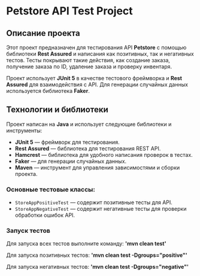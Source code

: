# Petstore API Test Project

## Описание проекта

Этот проект предназначен для тестирования API **Petstore** с помощью библиотеки **Rest Assured** и написания как позитивных, так и негативных тестов. Тесты покрывают такие действия, как создание заказа, получение заказа по ID, удаление заказа и проверку инвентаря.

Проект использует **JUnit 5** в качестве тестового фреймворка и **Rest Assured** для взаимодействия с API. Для генерации случайных данных используется библиотека **Faker**.

## Технологии и библиотеки

Проект написан на **Java** и использует следующие библиотеки и инструменты:

- **JUnit 5** — фреймворк для тестирования.
- **Rest Assured** — библиотека для тестирования REST API.
- **Hamcrest** — библиотека для удобного написания проверок в тестах.
- **Faker** — для генерации случайных данных.
- **Maven** — инструмент для управления зависимостями и сборки проекта.

### Основные тестовые классы:

- `StoreAppPositiveTest` — содержит позитивные тесты для API.
- `StoreAppNegativeTest` — содержит негативные тесты для проверки обработки ошибок API.

### Запуск тестов
Для запуска всех тестов выполните команду: **'mvn clean test'**

Для запуска позитивных тестов: **'mvn clean test -Dgroups="positive"'**

Для запуска негативных тестов: **'mvn clean test -Dgroups="negative"'**
